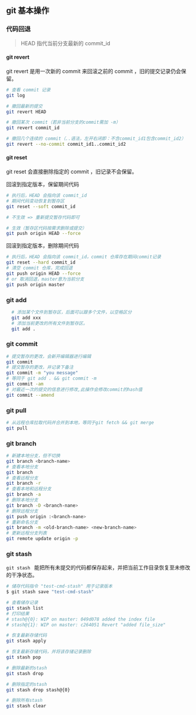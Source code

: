<!--
 * @Date: 2021-06-16 17:11:17
 * @LastEditors: wfj
 * @LastEditTime: 2023-09
 * @FilePath: /document-library/articles/工具/git使用手册.md
-->

## git 基本操作

### 代码回退

> HEAD 指代当前分支最新的 commit_id

#### git revert

git revert 是用一次新的 commit 来回滚之前的 commit ，旧的提交记录仍会保留。

```bash
# 查看 commit 记录
git log

# 撤回最新的提交
git revert HEAD

# 撤回某次 commit（若非当前分支的commit需加 -m）
git revert commit_id

# 撤回几个连续的 commit（..语法，左开右闭即：不含commit_id1包含commit_id2）
git revert --no-commit commit_id1..commit_id2
```

#### git reset

git reset 会直接删除指定的 commit ，旧记录不会保留。

回滚到指定版本，保留期间代码

```bash
# 执行后，HEAD 会指向该 commit_id
# 期间代码变动恢复到暂存区
git reset --soft commit_id

# 不生效 => 重新提交暂存代码即可

# 生效（暂存区代码按需求删除或提交）
git push origin HEAD --force
```

回滚到指定版本，删除期间代码

```bash
# 执行后，HEAD 会指向该 commit_id，commit 仓库存在期间commit记录
git reset --hard commit_id
# 清空 commit 仓库，完成回退
git push origin HEAD --force
# or 取消回退，master意为当前分支
git push origin master
```

### git add

```bash
  # 添加某个文件到暂存区，后面可以跟多个文件，以空格区分
  git add xxx
  # 添加当前更改的所有文件到暂存区。
  git add .
```

### git commit

```bash
# 提交暂存的更改，会新开编辑器进行编辑
git commit
# 提交暂存的更改，并记录下备注
git commit -m "you message"
# 等同于 git add . && git commit -m
git commit -am
# 对最近一次的提交的信息进行修改,此操作会修改commit的hash值
git commit --amend
```

### git pull

```bash
# 从远程仓库拉取代码并合并到本地，等同于git fetch && git merge
git pull
```

### git branch

```bash
# 新建本地分支，但不切换
git branch <branch-name>
# 查看本地分支
git branch
# 查看远程分支
git branch -r
# 查看本地和远程分支
git branch -a
# 删除本地分支
git branch -D <branch-nane>
# 删除远程分支
git push origin :<branch-nane>
# 重新命名分支
git branch -m <old-branch-name> <new-branch-name>
# 更新远程分支列表
git remote update origin -p
```

### git stash

`git stash ` 能把所有未提交的代码都保存起来，并把当前工作目录恢复至未修改的干净状态。

```bash
# 储存代码指令 "test-cmd-stash" 用于记录版本
$ git stash save "test-cmd-stash"

# 查看储存记录
git stash list
# 打印结果
# stash@{0}: WIP on master: 049d078 added the index file
# stash@{1}: WIP on master: c264051 Revert "added file_size"

# 恢复最新存储代码
git stash apply

# 恢复最新存储代码，并将该存储记录删除
git stash pop

# 删除最新的stash
git stash drop

# 删除指定的stash
git stash drop stash@{0}

# 删除所有stash
git stash clear
```
